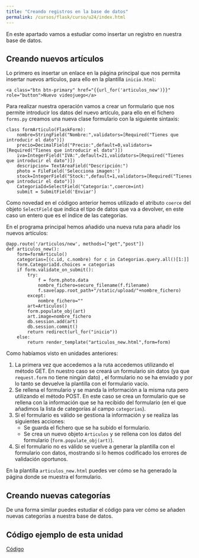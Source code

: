 ```yaml
---
title: "Creando registros en la base de datos"
permalink: /cursos/flask/curso/u24/index.html
---
```


En este apartado vamos a estudiar como insertar un registro en nuestra base de datos.

## Creando nuevos artículos

Lo primero es insertar un enlace en la página principal que nos permita insertar nuevos artículos, para ello en la plantilla `inicio.html`:

	<a class="btn btn-primary" href="{{url_for('articulos_new')}}" role="button">Nuevo videojuego</a>

Para realizar nuestra operación vamos a crear un formulario que nos permite introducir los datos del nuevo artículo, para ello en el fichero `forms.py` creamos una nueva clase formulario con la siguiente sintaxis:

	class formArticulo(FlaskForm):                      
		nombre=StringField("Nombre:",validators=[Required("Tienes que introducir el dato")])
		precio=DecimalField("Precio:",default=0,validators=[Required("Tienes que introducir el dato")])
		iva=IntegerField("IVA:",default=21,validators=[Required("Tienes que introducir el dato")])
		descripcion= TextAreaField("Descripción:")
		photo = FileField('Selecciona imagen:')
		stock=IntegerField("Stock:",default=1,validators=[Required("Tienes que introducir el dato")])
		CategoriaId=SelectField("Categoría:",coerce=int)
		submit = SubmitField('Enviar')

Como novedad en el códigoo anterior hemos utilizado el atributo `coerce` del objeto `SelectField` que indica el tipo de datos que va a devolver, en este caso un entero que es el índice de las categorías.

En el programa principal hemos añadido una nueva ruta para añadir los nuevos artículos:

	@app.route('/articulos/new', methods=["get","post"])
	def articulos_new():
		form=formArticulo()
		categorias=[(c.id, c.nombre) for c in Categorias.query.all()[1:]]
		form.CategoriaId.choices = categorias
		if form.validate_on_submit():
			try:
				f = form.photo.data
				nombre_fichero=secure_filename(f.filename)
				f.save(app.root_path+"/static/upload/"+nombre_fichero)
			except:
				nombre_fichero=""
			art=Articulos()
			form.populate_obj(art)
			art.image=nombre_fichero
			db.session.add(art)
			db.session.commit()
			return redirect(url_for("inicio"))
		else:
			return render_template("articulos_new.html",form=form)

Como habíamos visto en unidades anteriores:

1. La primera vez que accedemos a la ruta accedemos utilizando el método GET. En nuestro caso se creará un formulario sin datos (ya que `request.form` no tiene ningún dato) , el formulario no se ha enviado y por lo tanto se devuelve la plantilla con el formulario vacío.
2. Se rellena el formulario y se manda la información a la misma ruta pero utilizando el método POST. En este caso se crea un formulario que se rellena con la información que se ha recibido del formulario (en el que añadimos la lista de categorías al campo `categorias`). 
3. Si el formulario es válido se gestiona la información y se realiza las siguientes acciones:
	* Se guarda el fichero que se ha subido el formulario.
	* Se crea un nuevo objeto `Articulos` y se rellena con los datos del formulario (`form.populate_obj(art)`).
4. Si el formulario no es válido se vuelve a generar la plantilla con el formulario con datos, mostrando si lo hemos codificado los errores de validación oportunos.

En la plantilla `articulos_new.html` puedes ver cómo se ha generado la página donde se muestra el formulario.

## Creando nuevas categorías

De una forma similar puedes estudiar el código para ver cómo se añaden nuevas categorías a nuestra base de datos.

## Código ejemplo de esta unidad

[Código](../../ejemplos/u24)